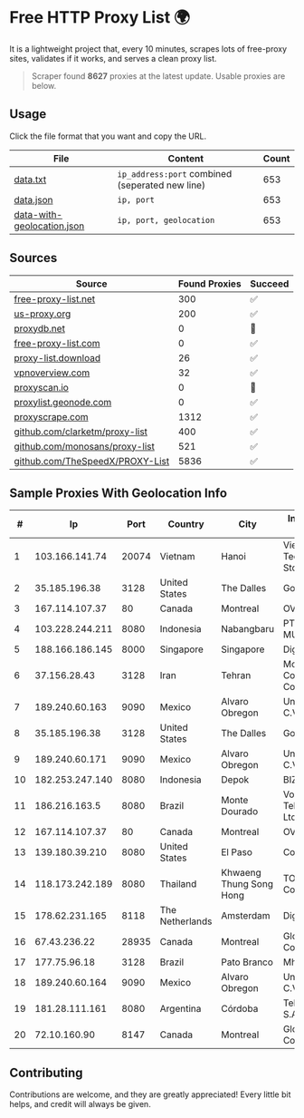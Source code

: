 
# Free HTTP Proxy List 🌍

It is a lightweight project that, every 10 minutes, scrapes lots of free-proxy sites, validates if it works, and serves a clean proxy list.


> Scraper found **8627** proxies at the latest update. Usable proxies are below.

## Usage

Click the file format that you want and copy the URL.


|File|Content|Count|
|----|-------|-----|
|[data.txt](https://raw.githubusercontent.com/themiralay/Proxy-List-World/master/data.txt)|`ip_address:port` combined (seperated new line)|653|
|[data.json](https://raw.githubusercontent.com/themiralay/Proxy-List-World/master/data.json)|`ip, port`|653|
|[data-with-geolocation.json](https://raw.githubusercontent.com/themiralay/Proxy-List-World/master/data-with-geolocation.json)|`ip, port, geolocation`|653|

## Sources

|Source|Found Proxies|Succeed|
|------|-------------|-------|
|[free-proxy-list.net](https://free-proxy-list.net)|300|✅|
|[us-proxy.org](https://www.us-proxy.org)|200|✅|
|[proxydb.net](http://proxydb.net)|0|🚫|
|[free-proxy-list.com](https://free-proxy-list.com/?page=&port=&type%5B%5D=http&type%5B%5D=https&up_time=0&search=Search)|0|✅|
|[proxy-list.download](https://www.proxy-list.download/HTTP)|26|✅|
|[vpnoverview.com](https://vpnoverview.com/privacy/anonymous-browsing/free-proxy-servers)|32|✅|
|[proxyscan.io](https://www.proxyscan.io)|0|🚫|
|[proxylist.geonode.com](https://proxylist.geonode.com/api/proxy-list?limit=300&page=1&sort_by=lastChecked&sort_type=desc&protocols=http,https)|0|✅|
|[proxyscrape.com](https://api.proxyscrape.com/v2/?request=displayproxies&protocol=http&timeout=10000&country=all&ssl=all&anonymity=all)|1312|✅|
|[github.com/clarketm/proxy-list](https://raw.githubusercontent.com/clarketm/proxy-list/master/proxy-list-raw.txt)|400|✅|
|[github.com/monosans/proxy-list](https://raw.githubusercontent.com/monosans/proxy-list/main/proxies/http.txt)|521|✅|
|[github.com/TheSpeedX/PROXY-List](https://raw.githubusercontent.com/TheSpeedX/PROXY-List/master/http.txt)|5836|✅|


## Sample Proxies With Geolocation Info

|#|Ip|Port|Country|City|Internet Service Provider|
|-|--|----|-------|----|-------------------------|
|1|103.166.141.74|20074|Vietnam|Hanoi|Viet NAM Cloud Technology Joint Stock Company|
|2|35.185.196.38|3128|United States|The Dalles|Google LLC|
|3|167.114.107.37|80|Canada|Montreal|OVH SAS|
|4|103.228.244.211|8080|Indonesia|Nabangbaru|PT GIGA PATRA MULTIMEDIA|
|5|188.166.186.145|8000|Singapore|Singapore|DigitalOcean, LLC|
|6|37.156.28.43|3128|Iran|Tehran|Mobin Net Communication Company|
|7|189.240.60.163|9090|Mexico|Alvaro Obregon|Uninet S.A. de C.V.|
|8|35.185.196.38|3128|United States|The Dalles|Google LLC|
|9|189.240.60.171|9090|Mexico|Alvaro Obregon|Uninet S.A. de C.V.|
|10|182.253.247.140|8080|Indonesia|Depok|BIZNET|
|11|186.216.163.5|8080|Brazil|Monte Dourado|Voce Telecomunicacoes Ltda|
|12|167.114.107.37|80|Canada|Montreal|OVH SAS|
|13|139.180.39.210|8080|United States|El Paso|Conterra|
|14|118.173.242.189|8080|Thailand|Khwaeng Thung Song Hong|TOT Public Company Limited|
|15|178.62.231.165|8118|The Netherlands|Amsterdam|DigitalOcean, LLC|
|16|67.43.236.22|28935|Canada|Montreal|GloboTech Communications|
|17|177.75.96.18|3128|Brazil|Pato Branco|Mhnet Telecom|
|18|189.240.60.164|9090|Mexico|Alvaro Obregon|Uninet S.A. de C.V.|
|19|181.28.111.161|8080|Argentina|Córdoba|Telecom Argentina S.A|
|20|72.10.160.90|8147|Canada|Montreal|GloboTech Communications|



## Contributing

Contributions are welcome, and they are greatly appreciated! Every
little bit helps, and credit will always be given.

